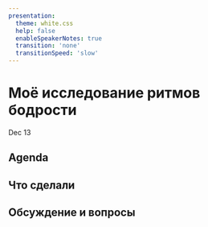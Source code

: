 ```yaml
---
presentation:
  theme: white.css
  help: false
  enableSpeakerNotes: true
  transition: 'none'
  transitionSpeed: 'slow'
---
```


<!-- slide data-notes="Приветствую. Это 15-ое демо команды Ритм" -->

# Моё исследование ритмов бодрости

Dec 13

<!-- slide data-notes="Агенда у нас без изменений. И я начну с того, что мы сделали за спринт." -->

## Agenda

<!-- slide data-notes="Если вкратце, то все три пункта касаются подтверждения целей. Расскажу подробнее о каждой." -->

## Что сделали

<!-- slide data-notes="В первую очередь, я покажу страницу командной цели. Она полезна тем, что в ней можно увидеть Approver'а команды и в каком статусе она находится. (Покажи экран цели, прокликай и понаводи на элементы — продай фичу)" -->


<!-- slide -->

## Обсуждение и вопросы